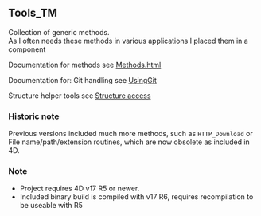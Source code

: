 ## Tools_TM

Collection of generic methods.  
As I often needs these methods in various applications I placed them in a component  

Documentation for methods see [Methods.html](http://htmlpreview.github.io/?https://github.com/ThomasMaul/Tools_TM_export/blob/master/Methods.html)

Documentation for:
Git handling see [UsingGit](Documentation/UsingGit.md)

Structure helper tools see [Structure access](Documentation/Structure.md)

### Historic note

Previous versions included much more methods, such as `HTTP_Download` or File name/path/extension routines, which are now obsolete as included in 4D.

### Note

* Project requires 4D v17 R5 or newer.
* Included binary build is compiled with v17 R6, requires recompilation to be useable with R5
